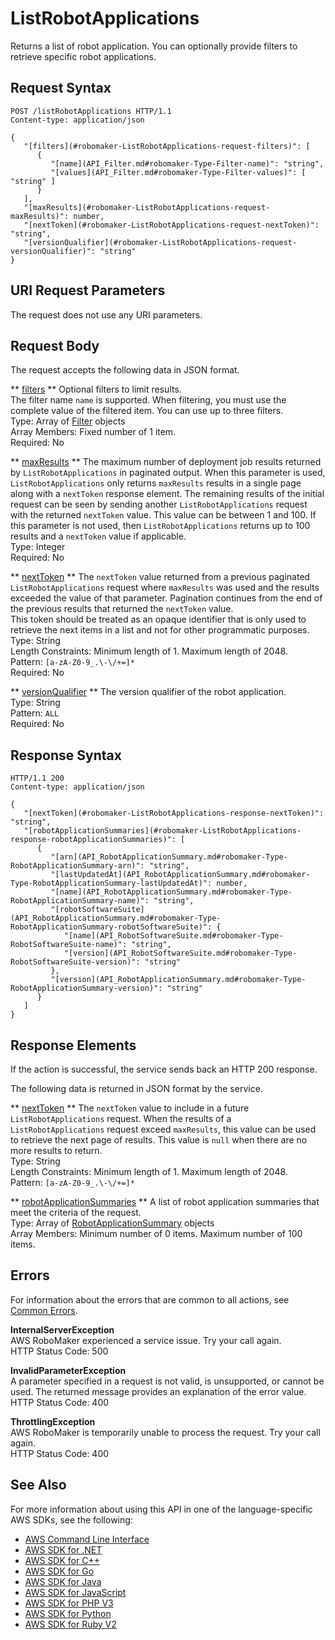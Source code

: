 # ListRobotApplications<a name="API_ListRobotApplications"></a>

Returns a list of robot application\. You can optionally provide filters to retrieve specific robot applications\.

## Request Syntax<a name="API_ListRobotApplications_RequestSyntax"></a>

```
POST /listRobotApplications HTTP/1.1
Content-type: application/json

{
   "[filters](#robomaker-ListRobotApplications-request-filters)": [ 
      { 
         "[name](API_Filter.md#robomaker-Type-Filter-name)": "string",
         "[values](API_Filter.md#robomaker-Type-Filter-values)": [ "string" ]
      }
   ],
   "[maxResults](#robomaker-ListRobotApplications-request-maxResults)": number,
   "[nextToken](#robomaker-ListRobotApplications-request-nextToken)": "string",
   "[versionQualifier](#robomaker-ListRobotApplications-request-versionQualifier)": "string"
}
```

## URI Request Parameters<a name="API_ListRobotApplications_RequestParameters"></a>

The request does not use any URI parameters\.

## Request Body<a name="API_ListRobotApplications_RequestBody"></a>

The request accepts the following data in JSON format\.

 ** [filters](#API_ListRobotApplications_RequestSyntax) **   <a name="robomaker-ListRobotApplications-request-filters"></a>
Optional filters to limit results\.  
The filter name `name` is supported\. When filtering, you must use the complete value of the filtered item\. You can use up to three filters\.  
Type: Array of [Filter](API_Filter.md) objects  
Array Members: Fixed number of 1 item\.  
Required: No

 ** [maxResults](#API_ListRobotApplications_RequestSyntax) **   <a name="robomaker-ListRobotApplications-request-maxResults"></a>
The maximum number of deployment job results returned by `ListRobotApplications` in paginated output\. When this parameter is used, `ListRobotApplications` only returns `maxResults` results in a single page along with a `nextToken` response element\. The remaining results of the initial request can be seen by sending another `ListRobotApplications` request with the returned `nextToken` value\. This value can be between 1 and 100\. If this parameter is not used, then `ListRobotApplications` returns up to 100 results and a `nextToken` value if applicable\.   
Type: Integer  
Required: No

 ** [nextToken](#API_ListRobotApplications_RequestSyntax) **   <a name="robomaker-ListRobotApplications-request-nextToken"></a>
The `nextToken` value returned from a previous paginated `ListRobotApplications` request where `maxResults` was used and the results exceeded the value of that parameter\. Pagination continues from the end of the previous results that returned the `nextToken` value\.   
This token should be treated as an opaque identifier that is only used to retrieve the next items in a list and not for other programmatic purposes\.
Type: String  
Length Constraints: Minimum length of 1\. Maximum length of 2048\.  
Pattern: `[a-zA-Z0-9_.\-\/+=]*`   
Required: No

 ** [versionQualifier](#API_ListRobotApplications_RequestSyntax) **   <a name="robomaker-ListRobotApplications-request-versionQualifier"></a>
The version qualifier of the robot application\.  
Type: String  
Pattern: `ALL`   
Required: No

## Response Syntax<a name="API_ListRobotApplications_ResponseSyntax"></a>

```
HTTP/1.1 200
Content-type: application/json

{
   "[nextToken](#robomaker-ListRobotApplications-response-nextToken)": "string",
   "[robotApplicationSummaries](#robomaker-ListRobotApplications-response-robotApplicationSummaries)": [ 
      { 
         "[arn](API_RobotApplicationSummary.md#robomaker-Type-RobotApplicationSummary-arn)": "string",
         "[lastUpdatedAt](API_RobotApplicationSummary.md#robomaker-Type-RobotApplicationSummary-lastUpdatedAt)": number,
         "[name](API_RobotApplicationSummary.md#robomaker-Type-RobotApplicationSummary-name)": "string",
         "[robotSoftwareSuite](API_RobotApplicationSummary.md#robomaker-Type-RobotApplicationSummary-robotSoftwareSuite)": { 
            "[name](API_RobotSoftwareSuite.md#robomaker-Type-RobotSoftwareSuite-name)": "string",
            "[version](API_RobotSoftwareSuite.md#robomaker-Type-RobotSoftwareSuite-version)": "string"
         },
         "[version](API_RobotApplicationSummary.md#robomaker-Type-RobotApplicationSummary-version)": "string"
      }
   ]
}
```

## Response Elements<a name="API_ListRobotApplications_ResponseElements"></a>

If the action is successful, the service sends back an HTTP 200 response\.

The following data is returned in JSON format by the service\.

 ** [nextToken](#API_ListRobotApplications_ResponseSyntax) **   <a name="robomaker-ListRobotApplications-response-nextToken"></a>
The `nextToken` value to include in a future `ListRobotApplications` request\. When the results of a `ListRobotApplications` request exceed `maxResults`, this value can be used to retrieve the next page of results\. This value is `null` when there are no more results to return\.   
Type: String  
Length Constraints: Minimum length of 1\. Maximum length of 2048\.  
Pattern: `[a-zA-Z0-9_.\-\/+=]*` 

 ** [robotApplicationSummaries](#API_ListRobotApplications_ResponseSyntax) **   <a name="robomaker-ListRobotApplications-response-robotApplicationSummaries"></a>
A list of robot application summaries that meet the criteria of the request\.  
Type: Array of [RobotApplicationSummary](API_RobotApplicationSummary.md) objects  
Array Members: Minimum number of 0 items\. Maximum number of 100 items\.

## Errors<a name="API_ListRobotApplications_Errors"></a>

For information about the errors that are common to all actions, see [Common Errors](CommonErrors.md)\.

 **InternalServerException**   
AWS RoboMaker experienced a service issue\. Try your call again\.  
HTTP Status Code: 500

 **InvalidParameterException**   
A parameter specified in a request is not valid, is unsupported, or cannot be used\. The returned message provides an explanation of the error value\.  
HTTP Status Code: 400

 **ThrottlingException**   
AWS RoboMaker is temporarily unable to process the request\. Try your call again\.  
HTTP Status Code: 400

## See Also<a name="API_ListRobotApplications_SeeAlso"></a>

For more information about using this API in one of the language\-specific AWS SDKs, see the following:
+  [AWS Command Line Interface](https://docs.aws.amazon.com/goto/aws-cli/robomaker-2018-06-29/ListRobotApplications) 
+  [AWS SDK for \.NET](https://docs.aws.amazon.com/goto/DotNetSDKV3/robomaker-2018-06-29/ListRobotApplications) 
+  [AWS SDK for C\+\+](https://docs.aws.amazon.com/goto/SdkForCpp/robomaker-2018-06-29/ListRobotApplications) 
+  [AWS SDK for Go](https://docs.aws.amazon.com/goto/SdkForGoV1/robomaker-2018-06-29/ListRobotApplications) 
+  [AWS SDK for Java](https://docs.aws.amazon.com/goto/SdkForJava/robomaker-2018-06-29/ListRobotApplications) 
+  [AWS SDK for JavaScript](https://docs.aws.amazon.com/goto/AWSJavaScriptSDK/robomaker-2018-06-29/ListRobotApplications) 
+  [AWS SDK for PHP V3](https://docs.aws.amazon.com/goto/SdkForPHPV3/robomaker-2018-06-29/ListRobotApplications) 
+  [AWS SDK for Python](https://docs.aws.amazon.com/goto/boto3/robomaker-2018-06-29/ListRobotApplications) 
+  [AWS SDK for Ruby V2](https://docs.aws.amazon.com/goto/SdkForRubyV2/robomaker-2018-06-29/ListRobotApplications) 